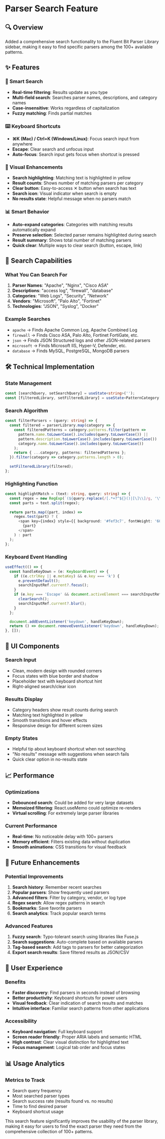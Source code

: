 # Parser Search Feature

## 🔍 Overview

Added a comprehensive search functionality to the Fluent Bit Parser Library sidebar, making it easy to find specific parsers among the 100+ available patterns.

## ✨ Features

### 🔎 Smart Search
- **Real-time filtering**: Results update as you type
- **Multi-field search**: Searches parser names, descriptions, and category names
- **Case-insensitive**: Works regardless of capitalization
- **Fuzzy matching**: Finds partial matches

### ⌨️ Keyboard Shortcuts
- **⌘K (Mac) / Ctrl+K (Windows/Linux)**: Focus search input from anywhere
- **Escape**: Clear search and unfocus input
- **Auto-focus**: Search input gets focus when shortcut is pressed

### 🎨 Visual Enhancements
- **Search highlighting**: Matching text is highlighted in yellow
- **Result counts**: Shows number of matching parsers per category
- **Clear button**: Easy-to-access ✕ button when search has text
- **Search icon**: Visual indicator when search is empty
- **No results state**: Helpful message when no parsers match

### 📊 Smart Behavior
- **Auto-expand categories**: Categories with matching results automatically expand
- **Preserve selection**: Selected parser remains highlighted during search
- **Result summary**: Shows total number of matching parsers
- **Quick clear**: Multiple ways to clear search (button, escape, link)

## 🎯 Search Capabilities

### What You Can Search For
1. **Parser Names**: "Apache", "Nginx", "Cisco ASA"
2. **Descriptions**: "access log", "firewall", "database"
3. **Categories**: "Web Logs", "Security", "Network"
4. **Vendors**: "Microsoft", "Palo Alto", "Fortinet"
5. **Technologies**: "JSON", "Syslog", "Docker"

### Example Searches
- `apache` → Finds Apache Common Log, Apache Combined Log
- `firewall` → Finds Cisco ASA, Palo Alto, Fortinet FortiGate, etc.
- `json` → Finds JSON Structured logs and other JSON-related parsers
- `microsoft` → Finds Microsoft IIS, Hyper-V, Defender, etc.
- `database` → Finds MySQL, PostgreSQL, MongoDB parsers

## 🛠️ Technical Implementation

### State Management
```typescript
const [searchQuery, setSearchQuery] = useState<string>('');
const [filteredLibrary, setFilteredLibrary] = useState<PatternCategory[]>(parserLibrary);
```

### Search Algorithm
```typescript
const filterParsers = (query: string) => {
  const filtered = parserLibrary.map(category => {
    const filteredPatterns = category.patterns.filter(pattern => 
      pattern.name.toLowerCase().includes(query.toLowerCase()) ||
      pattern.description.toLowerCase().includes(query.toLowerCase()) ||
      category.name.toLowerCase().includes(query.toLowerCase())
    );
    return { ...category, patterns: filteredPatterns };
  }).filter(category => category.patterns.length > 0);
  
  setFilteredLibrary(filtered);
};
```

### Highlighting Function
```typescript
const highlightMatch = (text: string, query: string) => {
  const regex = new RegExp(`(${query.replace(/[.*+?^${}()|[\]\\]/g, '\\$&')})`, 'gi');
  const parts = text.split(regex);
  
  return parts.map((part, index) => 
    regex.test(part) ? (
      <span key={index} style={{ background: '#fef3c7', fontWeight: '600' }}>
        {part}
      </span>
    ) : part
  );
};
```

### Keyboard Event Handling
```typescript
useEffect(() => {
  const handleKeyDown = (e: KeyboardEvent) => {
    if ((e.ctrlKey || e.metaKey) && e.key === 'k') {
      e.preventDefault();
      searchInputRef.current?.focus();
    }
    if (e.key === 'Escape' && document.activeElement === searchInputRef.current) {
      clearSearch();
      searchInputRef.current?.blur();
    }
  };

  document.addEventListener('keydown', handleKeyDown);
  return () => document.removeEventListener('keydown', handleKeyDown);
}, []);
```

## 🎨 UI Components

### Search Input
- Clean, modern design with rounded corners
- Focus states with blue border and shadow
- Placeholder text with keyboard shortcut hint
- Right-aligned search/clear icon

### Results Display
- Category headers show result counts during search
- Matching text highlighted in yellow
- Smooth transitions and hover effects
- Responsive design for different screen sizes

### Empty States
- Helpful tip about keyboard shortcut when not searching
- "No results" message with suggestions when search fails
- Quick clear option in no-results state

## 📈 Performance

### Optimizations
- **Debounced search**: Could be added for very large datasets
- **Memoized filtering**: React.useMemo could optimize re-renders
- **Virtual scrolling**: For extremely large parser libraries

### Current Performance
- **Real-time**: No noticeable delay with 100+ parsers
- **Memory efficient**: Filters existing data without duplication
- **Smooth animations**: CSS transitions for visual feedback

## 🔮 Future Enhancements

### Potential Improvements
1. **Search history**: Remember recent searches
2. **Popular parsers**: Show frequently used parsers
3. **Advanced filters**: Filter by category, vendor, or log type
4. **Regex search**: Allow regex patterns in search
5. **Bookmarks**: Save favorite parsers
6. **Search analytics**: Track popular search terms

### Advanced Features
1. **Fuzzy search**: Typo-tolerant search using libraries like Fuse.js
2. **Search suggestions**: Auto-complete based on available parsers
3. **Tag-based search**: Add tags to parsers for better categorization
4. **Export search results**: Save filtered results as JSON/CSV

## 🎯 User Experience

### Benefits
- **Faster discovery**: Find parsers in seconds instead of browsing
- **Better productivity**: Keyboard shortcuts for power users
- **Visual feedback**: Clear indication of search results and matches
- **Intuitive interface**: Familiar search patterns from other applications

### Accessibility
- **Keyboard navigation**: Full keyboard support
- **Screen reader friendly**: Proper ARIA labels and semantic HTML
- **High contrast**: Clear visual distinction for highlighted text
- **Focus management**: Logical tab order and focus states

## 📊 Usage Analytics

### Metrics to Track
- Search query frequency
- Most searched parser types
- Search success rate (results found vs. no results)
- Time to find desired parser
- Keyboard shortcut usage

This search feature significantly improves the usability of the parser library, making it easy for users to find the exact parser they need from the comprehensive collection of 100+ patterns. 